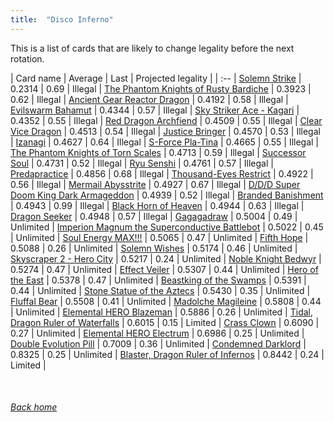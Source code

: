 ```yaml
---
title:  "Disco Inferno"
---
```


This is a list of cards that are likely to change legality before the next rotation.

| Card name | Average | Last | Projected legality |
| :-- |
[Solemn Strike](https://db.ygoprodeck.com/card/?search=Solemn%20Strike) | 0.2314 | 0.69 | Illegal |
[The Phantom Knights of Rusty Bardiche](https://db.ygoprodeck.com/card/?search=The%20Phantom%20Knights%20of%20Rusty%20Bardiche) | 0.3923 | 0.62 | Illegal |
[Ancient Gear Reactor Dragon](https://db.ygoprodeck.com/card/?search=Ancient%20Gear%20Reactor%20Dragon) | 0.4192 | 0.58 | Illegal |
[Evilswarm Bahamut](https://db.ygoprodeck.com/card/?search=Evilswarm%20Bahamut) | 0.4344 | 0.57 | Illegal |
[Sky Striker Ace - Kagari](https://db.ygoprodeck.com/card/?search=Sky%20Striker%20Ace%20-%20Kagari) | 0.4352 | 0.55 | Illegal |
[Red Dragon Archfiend](https://db.ygoprodeck.com/card/?search=Red%20Dragon%20Archfiend) | 0.4509 | 0.55 | Illegal |
[Clear Vice Dragon](https://db.ygoprodeck.com/card/?search=Clear%20Vice%20Dragon) | 0.4513 | 0.54 | Illegal |
[Justice Bringer](https://db.ygoprodeck.com/card/?search=Justice%20Bringer) | 0.4570 | 0.53 | Illegal |
[Izanagi](https://db.ygoprodeck.com/card/?search=Izanagi) | 0.4627 | 0.64 | Illegal |
[S-Force Pla-Tina](https://db.ygoprodeck.com/card/?search=S-Force%20Pla-Tina) | 0.4665 | 0.55 | Illegal |
[The Phantom Knights of Torn Scales](https://db.ygoprodeck.com/card/?search=The%20Phantom%20Knights%20of%20Torn%20Scales) | 0.4713 | 0.59 | Illegal |
[Successor Soul](https://db.ygoprodeck.com/card/?search=Successor%20Soul) | 0.4731 | 0.52 | Illegal |
[Ryu Senshi](https://db.ygoprodeck.com/card/?search=Ryu%20Senshi) | 0.4761 | 0.57 | Illegal |
[Predapractice](https://db.ygoprodeck.com/card/?search=Predapractice) | 0.4856 | 0.68 | Illegal |
[Thousand-Eyes Restrict](https://db.ygoprodeck.com/card/?search=Thousand-Eyes%20Restrict) | 0.4922 | 0.56 | Illegal |
[Mermail Abysstrite](https://db.ygoprodeck.com/card/?search=Mermail%20Abysstrite) | 0.4927 | 0.67 | Illegal |
[D/D/D Super Doom King Dark Armageddon](https://db.ygoprodeck.com/card/?search=D/D/D%20Super%20Doom%20King%20Dark%20Armageddon) | 0.4939 | 0.52 | Illegal |
[Branded Banishment](https://db.ygoprodeck.com/card/?search=Branded%20Banishment) | 0.4943 | 0.99 | Illegal |
[Black Horn of Heaven](https://db.ygoprodeck.com/card/?search=Black%20Horn%20of%20Heaven) | 0.4944 | 0.63 | Illegal |
[Dragon Seeker](https://db.ygoprodeck.com/card/?search=Dragon%20Seeker) | 0.4948 | 0.57 | Illegal |
[Gagagadraw](https://db.ygoprodeck.com/card/?search=Gagagadraw) | 0.5004 | 0.49 | Unlimited |
[Imperion Magnum the Superconductive Battlebot](https://db.ygoprodeck.com/card/?search=Imperion%20Magnum%20the%20Superconductive%20Battlebot) | 0.5022 | 0.45 | Unlimited |
[Soul Energy MAX!!!](https://db.ygoprodeck.com/card/?search=Soul%20Energy%20MAX!!!) | 0.5065 | 0.47 | Unlimited |
[Fifth Hope](https://db.ygoprodeck.com/card/?search=Fifth%20Hope) | 0.5088 | 0.26 | Unlimited |
[Solemn Wishes](https://db.ygoprodeck.com/card/?search=Solemn%20Wishes) | 0.5174 | 0.46 | Unlimited |
[Skyscraper 2 - Hero City](https://db.ygoprodeck.com/card/?search=Skyscraper%202%20-%20Hero%20City) | 0.5217 | 0.24 | Unlimited |
[Noble Knight Bedwyr](https://db.ygoprodeck.com/card/?search=Noble%20Knight%20Bedwyr) | 0.5274 | 0.47 | Unlimited |
[Effect Veiler](https://db.ygoprodeck.com/card/?search=Effect%20Veiler) | 0.5307 | 0.44 | Unlimited |
[Hero of the East](https://db.ygoprodeck.com/card/?search=Hero%20of%20the%20East) | 0.5378 | 0.47 | Unlimited |
[Beastking of the Swamps](https://db.ygoprodeck.com/card/?search=Beastking%20of%20the%20Swamps) | 0.5391 | 0.44 | Unlimited |
[Stone Statue of the Aztecs](https://db.ygoprodeck.com/card/?search=Stone%20Statue%20of%20the%20Aztecs) | 0.5430 | 0.35 | Unlimited |
[Fluffal Bear](https://db.ygoprodeck.com/card/?search=Fluffal%20Bear) | 0.5508 | 0.41 | Unlimited |
[Madolche Magileine](https://db.ygoprodeck.com/card/?search=Madolche%20Magileine) | 0.5808 | 0.44 | Unlimited |
[Elemental HERO Blazeman](https://db.ygoprodeck.com/card/?search=Elemental%20HERO%20Blazeman) | 0.5886 | 0.26 | Unlimited |
[Tidal, Dragon Ruler of Waterfalls](https://db.ygoprodeck.com/card/?search=Tidal,%20Dragon%20Ruler%20of%20Waterfalls) | 0.6015 | 0.15 | Limited |
[Crass Clown](https://db.ygoprodeck.com/card/?search=Crass%20Clown) | 0.6090 | 0.27 | Unlimited |
[Elemental HERO Electrum](https://db.ygoprodeck.com/card/?search=Elemental%20HERO%20Electrum) | 0.6986 | 0.25 | Unlimited |
[Double Evolution Pill](https://db.ygoprodeck.com/card/?search=Double%20Evolution%20Pill) | 0.7009 | 0.36 | Unlimited |
[Condemned Darklord](https://db.ygoprodeck.com/card/?search=Condemned%20Darklord) | 0.8325 | 0.25 | Unlimited |
[Blaster, Dragon Ruler of Infernos](https://db.ygoprodeck.com/card/?search=Blaster,%20Dragon%20Ruler%20of%20Infernos) | 0.8442 | 0.24 | Limited |

<br>

###### [Back home](index)